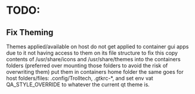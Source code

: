 # TODO:

## Fix Theming
Themes applied/available on host do not get applied to container gui apps due to it not having access to them on its file structure to fix this copy contents of /usr/share/icons and /usr/share/themes into the containers folders (preferred over mounting those folders to avoid the risk of overwriting them) put them in containers home folder the same goes for host folders/files: .config/Trolltech, .gtkrc-*, and set env vat QA_STYLE_OVERRIDE to whatever the current qt theme is. 
